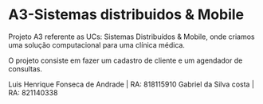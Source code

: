 # A3-Sistemas distribuidos & Mobile
Projeto A3 referente as UCs: Sistemas Distribuídos &amp; Mobile, onde criamos uma solução computacional para uma clínica médica.

O projeto consiste em fazer um cadastro de cliente e um agendador de consultas.

Luis Henrique Fonseca de Andrade | RA: 818115910
Gabriel da Silva costa           | RA: 821140338
